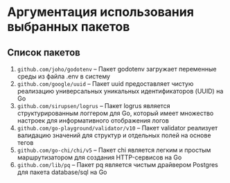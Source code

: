 # Аргументация использования выбранных пакетов

## Список пакетов
1. `github.com/joho/godotenv` – Пакет godotenv загружает переменные среды из файла .env в систему
2. `github.com/google/uuid` – Пакет uuid предоставляет чистую реализацию универсальных уникальных идентификаторов (UUID) на Go
3. `github.com/sirupsen/logrus` – Пакет logrus является структурированным логгером для Go, который имеет множество настроек для информативного отображения логов
4. `github.com/go-playground/validator/v10` – Пакет validator реализует валидацию значений для структур и отдельных полей на основе тегов
5. `github.com/go-chi/chi/v5` – Пакет chi является легким и простым маршрутизатором для создания HTTP-сервисов на Go
6. `github.com/lib/pq` – Пакет pq является чистым драйвером Postgres для пакета database/sql на Go
